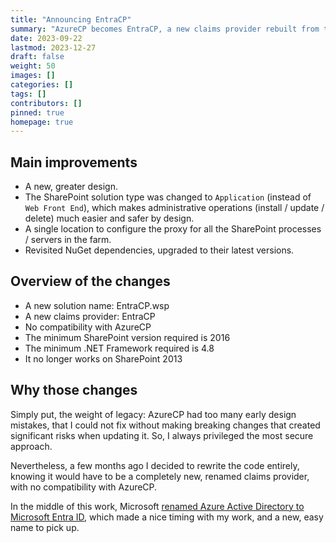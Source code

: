 ```yaml
---
title: "Announcing EntraCP"
summary: "AzureCP becomes EntraCP, a new claims provider rebuilt from the ground up, with significant improvements."
date: 2023-09-22
lastmod: 2023-12-27
draft: false
weight: 50
images: []
categories: []
tags: []
contributors: []
pinned: true
homepage: true
---
```


## Main improvements

* A new, greater design.
* The SharePoint solution type was changed to `Application` (instead of `Web Front End`), which makes administrative operations (install / update / delete) much easier and safer by design.
* A single location to configure the proxy for all the SharePoint processes / servers in the farm.
* Revisited NuGet dependencies, upgraded to their latest versions.

## Overview of the changes

* A new solution name: EntraCP.wsp
* A new claims provider: EntraCP
* No compatibility with AzureCP
* The minimum SharePoint version required is 2016
* The minimum .NET Framework required is 4.8
* It no longer works on SharePoint 2013

## Why those changes

Simply put, the weight of legacy: AzureCP had too many early design mistakes, that I could not fix without making breaking changes that created significant risks when updating it. So, I always privileged the most secure approach.

Nevertheless, a few months ago I decided to rewrite the code entirely, knowing it would have to be a completely new, renamed claims provider, with no compatibility with AzureCP.

In the middle of this work, Microsoft [renamed Azure Active Directory to Microsoft Entra ID](https://learn.microsoft.com/en-us/azure/active-directory/fundamentals/new-name), which made a nice timing with my work, and a new, easy name to pick up.
